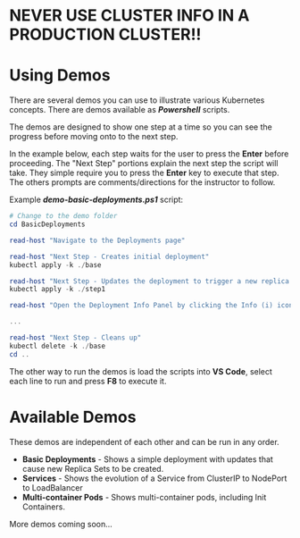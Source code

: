 # NEVER USE CLUSTER INFO IN A PRODUCTION CLUSTER!!

# Using Demos

There are several demos you can use to illustrate various Kubernetes concepts.   There are demos available as ***Powershell*** scripts.

The demos are designed to show one step at a time so you can see the progress before moving onto to the next step.

In the example below, each step waits for the user to press the **Enter** before proceeding.  The "Next Step" portions explain the next step the script will take.  They simple require you to press the **Enter** key to execute that step.  The others prompts are comments/directions for the instructor to follow.  

Example ***demo-basic-deployments.ps1*** script:

```powershell
# Change to the demo folder
cd BasicDeployments

read-host "Navigate to the Deployments page"

read-host "Next Step - Creates initial deployment"
kubectl apply -k ./base

read-host "Next Step - Updates the deployment to trigger a new replica set"
kubectl apply -k ./step1

read-host "Open the Deployment Info Panel by clicking the Info (i) icon to the right of the deployment name."

...

read-host "Next Step - Cleans up"
kubectl delete -k ./base
cd ..
```

The other way to run the demos is load the scripts into **VS Code**, select each line to run and press **F8** to execute it.



# Available Demos

These demos are independent of each other and can be run in any order.

  * **Basic Deployments** - Shows a simple deployment with updates that cause new Replica Sets to be created.
  * **Services** - Shows the evolution of a Service from ClusterIP to NodePort to LoadBalancer
  * **Multi-container Pods** - Shows multi-container pods, including Init Containers.

More demos coming soon...